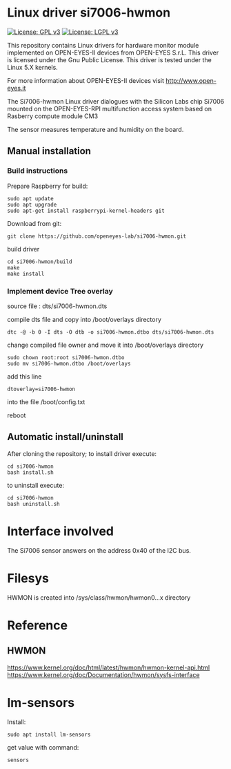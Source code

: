 # Linux driver si7006-hwmon

[![License: GPL v3](https://img.shields.io/badge/License-GPL%20v3-blue.svg)](http://www.gnu.org/licenses/gpl-3.0)
[![License: LGPL v3](https://img.shields.io/badge/License-LGPL%20v3-blue.svg)](http://www.gnu.org/licenses/lgpl-3.0)

This repository contains Linux drivers for hardware monitor module implemented
on OPEN-EYES-II devices from OPEN-EYES S.r.L.
This driver is licensed under the Gnu Public License.
This driver is tested under the Linux 5.X kernels.

For more information about OPEN-EYES-II devices visit http://www.open-eyes.it

The Si7006-hwmon Linux driver dialogues with the Silicon Labs chip Si7006 mounted
on the OPEN-EYES-RPI multifunction access system based on Rasberry compute module CM3

The sensor measures temperature and humidity on the board.

## Manual installation

### Build instructions

Prepare Raspberry for build:
```
sudo apt update
sudo apt upgrade
sudo apt-get install raspberrypi-kernel-headers git
```
Download from git:
```
git clone https://github.com/openeyes-lab/si7006-hwmon.git
```
build driver
```
cd si7006-hwmon/build
make
make install
```

### Implement device Tree overlay

source file : dts/si7006-hwmon.dts

compile dts file and copy into /boot/overlays directory
```
dtc -@ -b 0 -I dts -O dtb -o si7006-hwmon.dtbo dts/si7006-hwmon.dts
```
change compiled file owner and move it into /boot/overlays directory
```
sudo chown root:root si7006-hwmon.dtbo
sudo mv si7006-hwmon.dtbo /boot/overlays
```
add this line
```
dtoverlay=si7006-hwmon
```
into the file /boot/config.txt

reboot

## Automatic install/uninstall

After cloning the repository;
to install driver execute:
```
cd si7006-hwmon
bash install.sh
```
to uninstall execute:
```
cd si7006-hwmon
bash uninstall.sh
```

# Interface involved

The Si7006 sensor answers on the address 0x40 of the I2C bus.

# Filesys

HWMON is created into /sys/class/hwmon/hwmon0...x directory

# Reference

## HWMON
https://www.kernel.org/doc/html/latest/hwmon/hwmon-kernel-api.html
https://www.kernel.org/doc/Documentation/hwmon/sysfs-interface

# lm-sensors

Install:
```
sudo apt install lm-sensors
```

get value with command:
```
sensors
```
